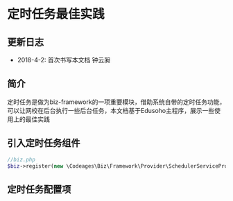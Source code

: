 # 定时任务最佳实践

## 更新日志

* 2018-4-2: 首次书写本文档   钟云昶

## 简介

定时任务是做为biz-framework的一项重要模块，借助系统自带的定时任务功能，可以让网校在后台执行一些后台任务，本文档基于Edusoho主程序，展示一些使用上的最佳实践

## 引入定时任务组件

```php
//biz.php
$biz->register(new \Codeages\Biz\Framework\Provider\SchedulerServiceProvider());
```

## 定时任务配置项



